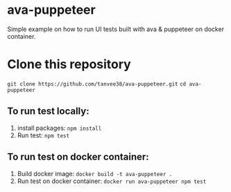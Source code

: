 # ava-puppeteer
Simple example on how to run UI tests built with ava & puppeteer on docker container.

# Clone this repository
```git clone https://github.com/tanvee38/ava-puppeteer.git```
```cd ava-puppeteer```

## To run test locally:

1. install packages: ```npm install```
2. Run test: ```npm test```

## To run test on docker container:

1. Build docker image:  ```docker build -t ava-puppeteer .```
2. Run test on docker container: ```docker run ava-puppeteer npm test```
